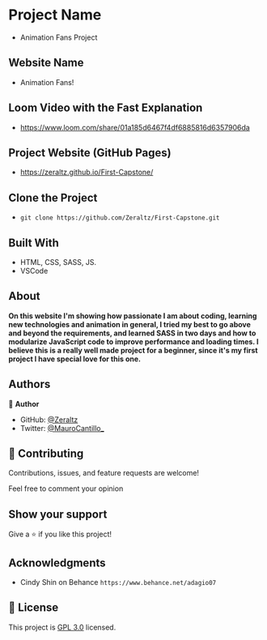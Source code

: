 
# Project Name
- Animation Fans Project

## Website Name
- Animation Fans!

## Loom Video with the Fast Explanation
- https://www.loom.com/share/01a185d6467f4df6885816d6357906da

## Project Website (GitHub Pages)
- https://zeraltz.github.io/First-Capstone/ 

## Clone the Project
- `git clone https://github.com/Zeraltz/First-Capstone.git`

## Built With

- HTML, CSS, SASS, JS.
- VSCode


## About

**On this website I'm showing how passionate I am about coding, learning new technologies and animation in general, I tried my best to go above and beyond the requirements, and learned SASS in two days and how to modularize JavaScript code to improve performance and loading times. I believe this is a really well made project for a beginner, since it's my first project I have special love for this one.**



## Authors

👤 **Author**

- GitHub: [@Zeraltz](https://github.com/Zeraltz)
- Twitter: [@MauroCantillo_](https://twitter.com/MauroCantillo_)


## 🤝 Contributing

Contributions, issues, and feature requests are welcome!

Feel free to comment your opinion

## Show your support

Give a ⭐️ if you like this project!

## Acknowledgments

- Cindy Shin on Behance `https://www.behance.net/adagio07`

## 📝 License

This project is [GPL 3.0](/LICENSE) licensed.
